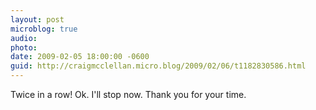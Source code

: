 ```yaml
---
layout: post
microblog: true
audio: 
photo: 
date: 2009-02-05 18:00:00 -0600
guid: http://craigmcclellan.micro.blog/2009/02/06/t1182830586.html
---
```

Twice in a row! Ok.  I'll stop now.  Thank you for your time.
